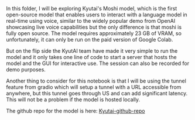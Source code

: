 In this folder, I will be exploring Kyutai's Moshi model, which is the first open-source model that enables users to interact with a language model in real-time using voice, similar to the widely popular demo from OpenAI showcasing live voice capabilities but the only difference is that moshi is fully open source. The model requires approximately 23 GB of VRAM, so unfortunately, it can only be run on the paid version of Google Colab.

But on the flip side the KyutAI team have made it very simple to run the model and it only takes one line of code to start a server that hosts the model and the GUI for interactive use. The session can also be recorded for demo purposes.

Another thing to consider for this notebook is that I will be using the tunnel feature from gradio which will setup a tunnel with a URL accessible from anywhere, but this tunnel goes through US and can add significant latency. This will not be a problem if the model is hosted locally.

The github repo for the model is here: [Kyutai-github-repo](https://github.com/kyutai-labs/moshi)
